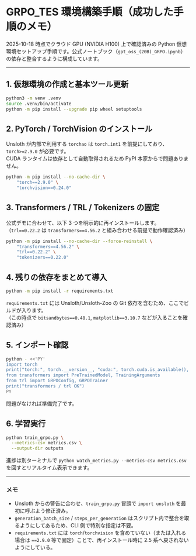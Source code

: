 # GRPO_TES 環境構築手順（成功した手順のメモ）

2025-10-18 時点でクラウド GPU (NVIDIA H100) 上で確認済みの Python 仮想環境セットアップ手順です。公式ノートブック（`gpt_oss_(20B)_GRPO.ipynb`）の依存と整合するように構成しています。

---

## 1. 仮想環境の作成と基本ツール更新

```bash
python3 -m venv .venv
source .venv/bin/activate
python -m pip install --upgrade pip wheel setuptools
```

## 2. PyTorch / TorchVision のインストール

Unsloth が内部で利用する `torchao` は `torch.int1` を前提にしており、`torch>=2.9.0` が必要です。  
CUDA ランタイムは依存として自動取得されるため PyPI 本家からで問題ありません。

```bash
python -m pip install --no-cache-dir \
    "torch==2.9.0" \
    "torchvision==0.24.0"
```

## 3. Transformers / TRL / Tokenizers の固定

公式デモに合わせて、以下 3 つを明示的に再インストールします。  
（`trl==0.22.2` は `transformers==4.56.2` と組み合わせる前提で動作確認済み）

```bash
python -m pip install --no-cache-dir --force-reinstall \
    "transformers==4.56.2" \
    "trl==0.22.2" \
    "tokenizers==0.22.0"
```

## 4. 残りの依存をまとめて導入

```bash
python -m pip install -r requirements.txt
```

`requirements.txt` には Unsloth/Unsloth-Zoo の Git 依存を含むため、ここでビルドが入ります。  
（この時点で `bitsandbytes==0.48.1`, `matplotlib==3.10.7` などが入ることを確認済み）

## 5. インポート確認

```bash
python - <<'PY'
import torch
print("torch:", torch.__version__, "cuda:", torch.cuda.is_available(), "has int1?", hasattr(torch, "int1"))
from transformers import PreTrainedModel, TrainingArguments
from trl import GRPOConfig, GRPOTrainer
print("transformers / trl OK")
PY
```

問題がなければ準備完了です。

## 6. 学習実行

```bash
python train_grpo.py \
  --metrics-csv metrics.csv \
  --output-dir outputs
```

進捗は別ターミナルで `python watch_metrics.py --metrics-csv metrics.csv` を回すとリアルタイム表示できます。

---

### メモ
- Unsloth からの警告に合わせ、`train_grpo.py` 冒頭で `import unsloth` を最初に呼ぶよう修正済み。
- `generation_batch_size` / `steps_per_generation` はスクリプト内で整合を取るようにしてあるため、CLI 側で特別な指定は不要。
- `requirements.txt` には `torch`/`torchvision` を含めていない（または入れる場合は `==2.9.0` 等で固定）ことで、再インストール時に 2.5 系へ戻されないようにしている。
